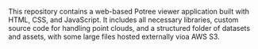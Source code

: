 This repository contains a web-based Potree viewer application built with HTML, CSS, and JavaScript. It includes all necessary libraries, custom source code for handling point clouds, and a structured folder of datasets and assets, with some large files hosted externally vioa AWS S3.

